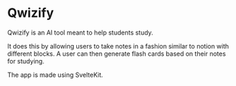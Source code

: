 # Qwizify

Qwizify is an AI tool meant to help students study.

It does this by allowing users to take notes in a fashion similar to notion with different blocks. A user can then generate flash cards based on their notes for studying.

The app is made using SvelteKit.
